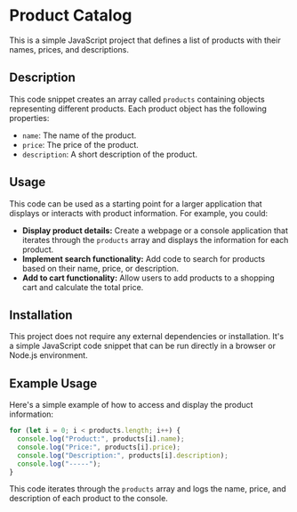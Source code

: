# Product Catalog

This is a simple JavaScript project that defines a list of products with their names, prices, and descriptions.

## Description

This code snippet creates an array called `products` containing objects representing different products. Each product object has the following properties:

- `name`: The name of the product.
- `price`: The price of the product.
- `description`: A short description of the product.

## Usage

This code can be used as a starting point for a larger application that displays or interacts with product information. For example, you could:

- **Display product details:** Create a webpage or a console application that iterates through the `products` array and displays the information for each product.
- **Implement search functionality:** Add code to search for products based on their name, price, or description.
- **Add to cart functionality:** Allow users to add products to a shopping cart and calculate the total price.

## Installation

This project does not require any external dependencies or installation. It's a simple JavaScript code snippet that can be run directly in a browser or Node.js environment.

## Example Usage

Here's a simple example of how to access and display the product information:

```javascript
for (let i = 0; i < products.length; i++) {
  console.log("Product:", products[i].name);
  console.log("Price:", products[i].price);
  console.log("Description:", products[i].description);
  console.log("-----");
}
```

This code iterates through the `products` array and logs the name, price, and description of each product to the console.
